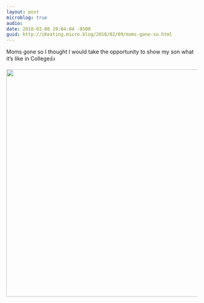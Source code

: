 ```yaml
---
layout: post
microblog: true
audio: 
date: 2018-02-08 19:04:04 -0500
guid: http://iKeating.micro.blog/2018/02/09/moms-gone-so.html
---
```

Moms gone so I thought I would take the opportunity to show my son what it’s like in College👍

<img src="http://iKeating.micro.blog/uploads/2018/151b224939.jpg" width="600" height="599" />
